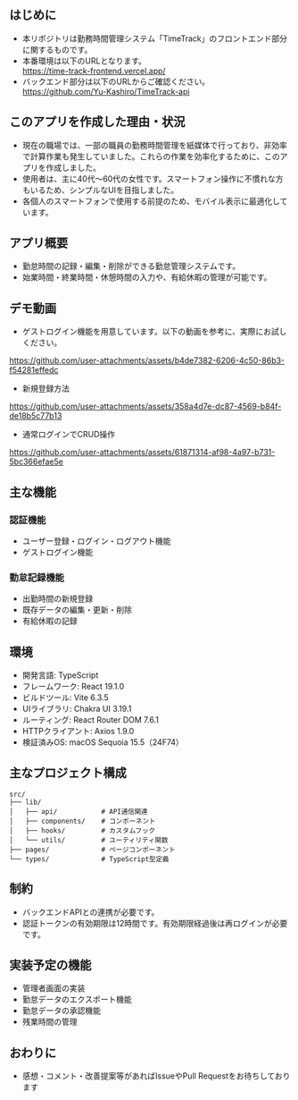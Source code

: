 ## はじめに

- 本リポジトリは勤務時間管理システム「TimeTrack」のフロントエンド部分に関するものです。
- 本番環境は以下のURLとなります。  
  https://time-track-frontend.vercel.app/
- バックエンド部分は以下のURLからご確認ください。  
  https://github.com/Yu-Kashiro/TimeTrack-api

## このアプリを作成した理由・状況

- 現在の職場では、一部の職員の勤務時間管理を紙媒体で行っており、非効率で計算作業も発生していました。これらの作業を効率化するために、このアプリを作成しました。
- 使用者は、主に40代〜60代の女性です。スマートフォン操作に不慣れな方もいるため、シンプルなUIを目指しました。
- 各個人のスマートフォンで使用する前提のため、モバイル表示に最適化しています。

## アプリ概要

- 勤怠時間の記録・編集・削除ができる勤怠管理システムです。
- 始業時間・終業時間・休憩時間の入力や、有給休暇の管理が可能です。

## デモ動画

- ゲストログイン機能を用意しています。以下の動画を参考に、実際にお試しください。

https://github.com/user-attachments/assets/b4de7382-6206-4c50-86b3-f54281effedc

- 新規登録方法

https://github.com/user-attachments/assets/358a4d7e-dc87-4569-b84f-de18b5c77b13

- 通常ログインでCRUD操作

https://github.com/user-attachments/assets/61871314-af98-4a97-b731-5bc366efae5e

## 主な機能

### 認証機能

- ユーザー登録・ログイン・ログアウト機能
- ゲストログイン機能

### 勤怠記録機能

- 出勤時間の新規登録
- 既存データの編集・更新・削除
- 有給休暇の記録

## 環境

- 開発言語: TypeScript
- フレームワーク: React 19.1.0
- ビルドツール: Vite 6.3.5
- UIライブラリ: Chakra UI 3.19.1
- ルーティング: React Router DOM 7.6.1
- HTTPクライアント: Axios 1.9.0
- 検証済みOS: macOS Sequoia 15.5（24F74）

## 主なプロジェクト構成

```
src/
├── lib/
│   ├── api/           # API通信関連
│   ├── components/    # コンポーネント
│   ├── hooks/         # カスタムフック
│   └── utils/         # ユーティリティ関数
├── pages/             # ページコンポーネント
└── types/             # TypeScript型定義
```

## 制約

- バックエンドAPIとの連携が必要です。
- 認証トークンの有効期限は12時間です。有効期限経過後は再ログインが必要です。

## 実装予定の機能

- 管理者画面の実装
- 勤怠データのエクスポート機能
- 勤怠データの承認機能
- 残業時間の管理

## おわりに

- 感想・コメント・改善提案等があればIssueやPull Requestをお待ちしております
